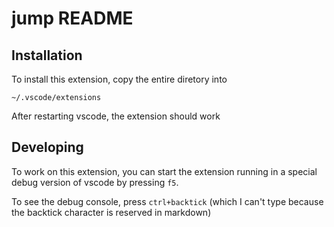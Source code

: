 # jump README

## Installation

To install this extension, copy the entire diretory into

`~/.vscode/extensions`

After restarting vscode, the extension should work

## Developing

To work on this extension, you can start the extension running in a special
debug version of vscode by pressing `f5`.

To see the debug console, press `ctrl+backtick` (which I can't type because
the backtick character is reserved in markdown)
